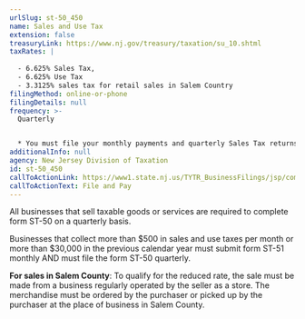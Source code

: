 ```yaml
---
urlSlug: st-50_450
name: Sales and Use Tax
extension: false
treasuryLink: https://www.nj.gov/treasury/taxation/su_10.shtml
taxRates: |
  
  - 6.625% Sales Tax,
  - 6.625% Use Tax
  - 3.3125% sales tax for retail sales in Salem Country
filingMethod: online-or-phone
filingDetails: null
frequency: >-
  Quarterly


  * You must file your monthly payments and quarterly Sales Tax returns on or before 11:59 p.m. of the 20th day of the month after the end of the filing period.
additionalInfo: null
agency: New Jersey Division of Taxation
id: st-50_450
callToActionLink: https://www1.state.nj.us/TYTR_BusinessFilings/jsp/common/Login.jsp?taxcode=55
callToActionText: File and Pay
---
```

All businesses that sell taxable goods or services are required to complete form ST-50 on a quarterly basis.

Businesses that collect more than $500 in sales and use taxes per month or more than $30,000 in the previous calendar year must submit form ST-51 monthly AND must file the form ST-50 quarterly.

**For sales in Salem County**: To qualify for the reduced rate, the sale must be made from a business regularly operated by the seller as a store. The merchandise must be ordered by the purchaser or picked up by the purchaser at the place of business in Salem County.
